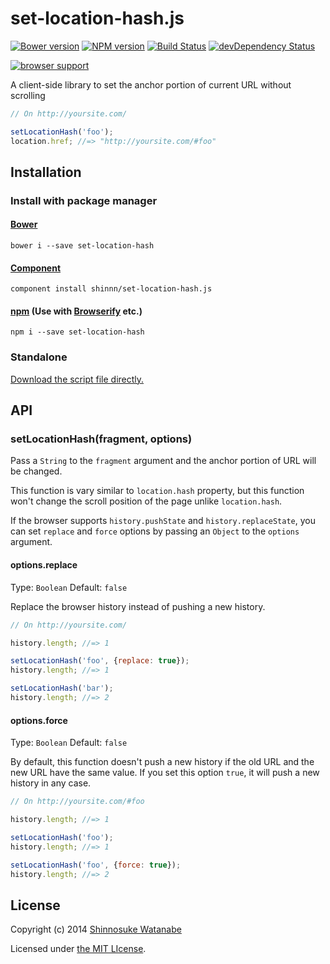# set-location-hash.js

[![Bower version](https://badge.fury.io/bo/set-location-hash.svg)](http://badge.fury.io/bo/set-location-hash)
[![NPM version](https://badge.fury.io/js/set-location-hash.svg)](http://badge.fury.io/js/set-location-hash)
[![Build Status](https://travis-ci.org/shinnn/set-location-hash.js.svg?branch=master)](https://travis-ci.org/shinnn/set-location-hash.js)
[![devDependency Status](https://david-dm.org/shinnn/set-location-hash.js/dev-status.svg?theme=shields.io)](https://david-dm.org/shinnn/set-location-hash.js#info=devDependencies)

[![browser support](https://ci.testling.com/shinnn/set-location-hash.js.png)](https://ci.testling.com/shinnn/set-location-hash.js)

A client-side library to set the anchor portion of current URL without scrolling

```javascript
// On http://yoursite.com/

setLocationHash('foo');
location.href; //=> "http://yoursite.com/#foo"
```

## Installation

### Install with package manager

#### [Bower](http://bower.io/)

```
bower i --save set-location-hash
```

#### [Component](http://component.io/)

```
component install shinnn/set-location-hash.js
```

#### [npm](https://www.npmjs.org/) (Use with [Browserify](http://browserify.org/) etc.)

```
npm i --save set-location-hash
```

### Standalone

[Download the script file directly.](https://raw.githubusercontent.com/shinnn/set-location-hash.js/master/dist/set-location-hash.js "view raw")

## API

### setLocationHash(fragment, options)

Pass a `String` to the `fragment` argument and the anchor portion of URL will be changed.

This function is vary similar to `location.hash` property, but this function won't change the scroll position of the page unlike `location.hash`.

If the browser supports `history.pushState` and `history.replaceState`, you can set `replace` and `force` options by passing an `Object` to the `options` argument.

#### options.replace

Type: `Boolean` Default: `false`

Replace the browser history instead of pushing a new history.

```javascript
// On http://yoursite.com/

history.length; //=> 1

setLocationHash('foo', {replace: true});
history.length; //=> 1

setLocationHash('bar');
history.length; //=> 2
```

#### options.force

Type: `Boolean` Default: `false`

By default, this function doesn't push a new history if the old URL and the new URL have the same value. If you set this option `true`, it will push a new history in any case.

```javascript
// On http://yoursite.com/#foo

history.length; //=> 1

setLocationHash('foo');
history.length; //=> 1

setLocationHash('foo', {force: true});
history.length; //=> 2
```

## License

Copyright (c) 2014 [Shinnosuke Watanabe](https://github.com/shinnn)

Licensed under [the MIT LIcense](./LICENSE).
